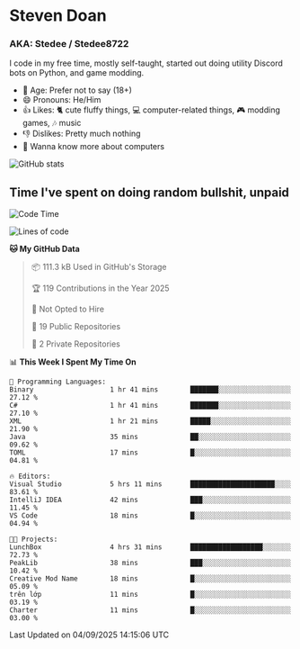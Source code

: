 # Steven Doan
### AKA: Stedee / Stedee8722
I code in my free time, mostly self-taught, started out doing utility Discord bots on Python, and game modding.

- 🤔 Age: Prefer not to say (18+)
- 😄 Pronouns: He/Him
- 👍 Likes: 🐈 cute fluffy things, 💻 computer-related things, 🎮 modding games, 🎶 music
- 👎 Dislikes: Pretty much nothing
- 🥹 Wanna know more about computers

![GitHub stats](https://github-readme-stats-iota-mocha-40.vercel.app/api?username=Stedee8722&show=prs_merged,prs_merged_percentage&show_icons=true&theme=transparent)

## Time I've spent on doing random bullshit, unpaid
<!--START_SECTION:Time I've spent on doing random bullshit, unpaid-->
![Code Time](http://img.shields.io/badge/Code%20Time-324%20hrs%2038%20mins-blue)

![Lines of code](https://img.shields.io/badge/From%20Hello%20World%20I%27ve%20Written-87.2%20thousand%20lines%20of%20code-blue)

**🐱 My GitHub Data** 

> 📦 111.3 kB Used in GitHub's Storage 
 > 
> 🏆 119 Contributions in the Year 2025
 > 
> 🚫 Not Opted to Hire
 > 
> 📜 19 Public Repositories 
 > 
> 🔑 2 Private Repositories 
 > 
📊 **This Week I Spent My Time On** 

```text
💬 Programming Languages: 
Binary                   1 hr 41 mins        ███████░░░░░░░░░░░░░░░░░░   27.12 % 
C#                       1 hr 41 mins        ███████░░░░░░░░░░░░░░░░░░   27.10 % 
XML                      1 hr 21 mins        █████░░░░░░░░░░░░░░░░░░░░   21.90 % 
Java                     35 mins             ██░░░░░░░░░░░░░░░░░░░░░░░   09.62 % 
TOML                     17 mins             █░░░░░░░░░░░░░░░░░░░░░░░░   04.81 % 

🔥 Editors: 
Visual Studio            5 hrs 11 mins       █████████████████████░░░░   83.61 % 
IntelliJ IDEA            42 mins             ███░░░░░░░░░░░░░░░░░░░░░░   11.45 % 
VS Code                  18 mins             █░░░░░░░░░░░░░░░░░░░░░░░░   04.94 % 

🐱‍💻 Projects: 
LunchBox                 4 hrs 31 mins       ██████████████████░░░░░░░   72.73 % 
PeakLib                  38 mins             ███░░░░░░░░░░░░░░░░░░░░░░   10.42 % 
Creative Mod Name        18 mins             █░░░░░░░░░░░░░░░░░░░░░░░░   05.09 % 
trên lớp                 11 mins             █░░░░░░░░░░░░░░░░░░░░░░░░   03.19 % 
Charter                  11 mins             █░░░░░░░░░░░░░░░░░░░░░░░░   03.00 % 
```


 Last Updated on 04/09/2025 14:15:06 UTC
<!--END_SECTION:Time I've spent on doing random bullshit, unpaid-->
